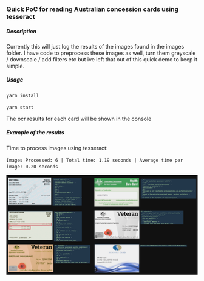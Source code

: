 ### Quick PoC for reading Australian concession cards using tesseract

##### Description

Currently this will just log the results of the images found in the images folder.
I have code to preprocess these images as well, turn them greyscale / downscale / add filters etc but ive left that out of this quick demo to keep it simple.

##### Usage

`yarn install`

`yarn start`

The ocr results for each card will be shown in the console

##### Example of the results

Time to process images using tesseract:

`Images Processed: 6 | Total time: 1.19 seconds | Average time per image: 0.20 seconds`

![example results](readme-example-results-image.png)
